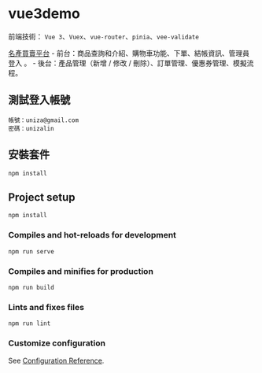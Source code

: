 # vue3demo

前端技術： `Vue 3`、`Vuex`、`vue-router`、`pinia`、`vee-validate`

<a href="https://unizalin.github.io/vue3demo/dist/#/" target="_blank">名產買賣平台</a>
    - 前台：商品查詢和介紹、購物車功能、下單、結帳資訊、管理員登入 。
    - 後台：產品管理（新增 / 修改 / 刪除）、訂單管理、優惠券管理、模擬流程。

## 測試登入帳號
```
帳號：uniza@gmail.com
密碼：unizalin
```
## 安裝套件

```bash=
npm install
```

## Project setup
```
npm install
```
### Compiles and hot-reloads for development
```
npm run serve
```
### Compiles and minifies for production
```
npm run build
```
### Lints and fixes files
```
npm run lint
```
### Customize configuration
See [Configuration Reference](https://cli.vuejs.org/config/).
